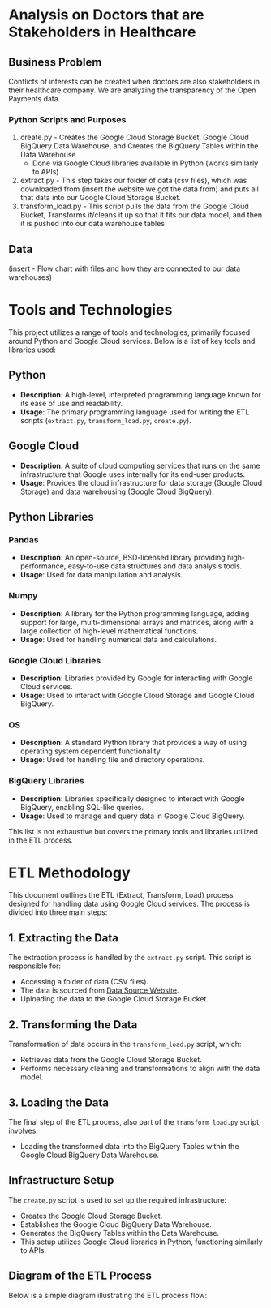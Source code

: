 # Analysis on Doctors that are Stakeholders in Healthcare 
## Business Problem
Conflicts of interests can be created when doctors are also stakeholders in their healthcare company. We are analyzing the transparency of the Open Payments data.
### Python Scripts and Purposes
1. create.py - Creates the Google Cloud Storage Bucket, Google Cloud BigQuery Data Warehouse, and Creates the BigQuery Tables within the Data Warehouse
   - Done via Google Cloud libraries available in Python (works similarly to APIs)
2. extract.py - This step takes our folder of data (csv files), which was downloaded from (insert the website we got the data from) and puts all that data into our Google Cloud Storage Bucket.
3. transform_load.py - This script pulls the data from the Google Cloud Bucket, Transforms it/cleans it up so that it fits our data model, and then it is pushed into our data warehouse tables
## Data
(insert - Flow chart with files and how they are connected to our data warehouses)
# Tools and Technologies

This project utilizes a range of tools and technologies, primarily focused around Python and Google Cloud services. Below is a list of key tools and libraries used:

## Python

- **Description**: A high-level, interpreted programming language known for its ease of use and readability.
- **Usage**: The primary programming language used for writing the ETL scripts (`extract.py`, `transform_load.py`, `create.py`).

## Google Cloud

- **Description**: A suite of cloud computing services that runs on the same infrastructure that Google uses internally for its end-user products.
- **Usage**: Provides the cloud infrastructure for data storage (Google Cloud Storage) and data warehousing (Google Cloud BigQuery).

## Python Libraries

### Pandas

- **Description**: An open-source, BSD-licensed library providing high-performance, easy-to-use data structures and data analysis tools.
- **Usage**: Used for data manipulation and analysis.

### Numpy

- **Description**: A library for the Python programming language, adding support for large, multi-dimensional arrays and matrices, along with a large collection of high-level mathematical functions.
- **Usage**: Used for handling numerical data and calculations.

### Google Cloud Libraries

- **Description**: Libraries provided by Google for interacting with Google Cloud services.
- **Usage**: Used to interact with Google Cloud Storage and Google Cloud BigQuery.

### OS

- **Description**: A standard Python library that provides a way of using operating system dependent functionality.
- **Usage**: Used for handling file and directory operations.

### BigQuery Libraries

- **Description**: Libraries specifically designed to interact with Google BigQuery, enabling SQL-like queries.
- **Usage**: Used to manage and query data in Google Cloud BigQuery.

This list is not exhaustive but covers the primary tools and libraries utilized in the ETL process.

# ETL Methodology

This document outlines the ETL (Extract, Transform, Load) process designed for handling data using Google Cloud services. The process is divided into three main steps:

## 1. Extracting the Data

The extraction process is handled by the `extract.py` script. This script is responsible for:

- Accessing a folder of data (CSV files).
- The data is sourced from [Data Source Website](insert-website-link-here).
- Uploading the data to the Google Cloud Storage Bucket.

## 2. Transforming the Data

Transformation of data occurs in the `transform_load.py` script, which:

- Retrieves data from the Google Cloud Storage Bucket.
- Performs necessary cleaning and transformations to align with the data model.

## 3. Loading the Data

The final step of the ETL process, also part of the `transform_load.py` script, involves:

- Loading the transformed data into the BigQuery Tables within the Google Cloud BigQuery Data Warehouse.

## Infrastructure Setup

The `create.py` script is used to set up the required infrastructure:

- Creates the Google Cloud Storage Bucket.
- Establishes the Google Cloud BigQuery Data Warehouse.
- Generates the BigQuery Tables within the Data Warehouse.
- This setup utilizes Google Cloud libraries in Python, functioning similarly to APIs.

## Diagram of the ETL Process

Below is a simple diagram illustrating the ETL process flow:


